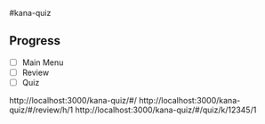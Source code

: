 #kana-quiz

## Progress
 - [ ] Main Menu
 - [ ] Review
 - [ ] Quiz

http://localhost:3000/kana-quiz/#/
http://localhost:3000/kana-quiz/#/review/h/1
http://localhost:3000/kana-quiz/#/quiz/k/12345/1